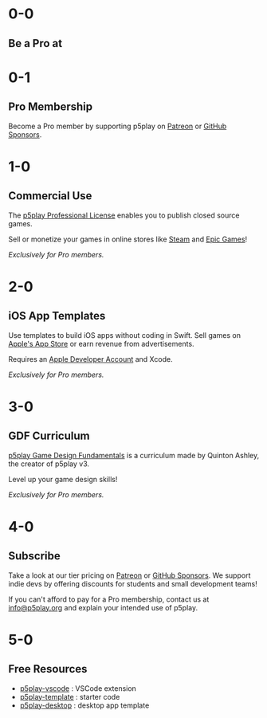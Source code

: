 # 0-0

## Be a Pro at

# 0-1

## Pro Membership

Become a Pro member by supporting p5play on [Patreon](https://www.patreon.com/q5play) or [GitHub Sponsors](https://github.com/sponsors/quinton-ashley).

# 1-0

## Commercial Use

The [p5play Professional License](https://github.com/quinton-ashley/p5play-web/blob/main/pro/PRO_LICENSE.md) enables you to publish closed source games.

Sell or monetize your games in online stores like [Steam](https://store.steampowered.com) and [Epic Games](https://store.epicgames.com)!

_Exclusively for Pro members._

# 2-0

## iOS App Templates

Use templates to build iOS apps without coding in Swift. Sell games on [Apple's App Store](https://www.apple.com/app-store/) or earn revenue from advertisements.

Requires an [Apple Developer Account](https://developer.apple.com/programs/) and Xcode.

_Exclusively for Pro members._

# 3-0

## GDF Curriculum

[p5play Game Design Fundamentals](https://drive.google.com/drive/folders/1IhB6eEEABuGAe3eNEc0-SG0VujDZVDXA) is a curriculum made by Quinton Ashley, the creator of p5play v3.

Level up your game design skills!

_Exclusively for Pro members._

# 4-0

## Subscribe

Take a look at our tier pricing on [Patreon](https://www.patreon.com/q5play) or [GitHub Sponsors](https://github.com/sponsors/quinton-ashley). We support indie devs by offering discounts for students and small development teams!

If you can't afford to pay for a Pro membership, contact us at [info@p5play.org](mailto:info@p5play.org?subject=Equitable%20Access) and explain your intended use of p5play.

# 5-0

## Free Resources

- [p5play-vscode](https://github.com/quinton-ashley/p5play-vscode) : VSCode extension
- [p5play-template](https://github.com/quinton-ashley/p5play-template) : starter code
- [p5play-desktop](https://github.com/quinton-ashley/p5play-desktop) : desktop app template
